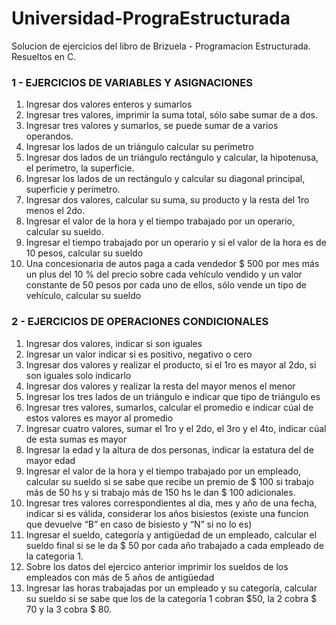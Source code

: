 # Universidad-PrograEstructurada

Solucion de ejercicios del libro de Brizuela - Programacion Estructurada. Resueltos en C.

### 1 - EJERCICIOS DE VARIABLES Y ASIGNACIONES

1.	Ingresar dos valores enteros y sumarlos
2.	Ingresar tres valores, imprimir la suma total, sólo sabe sumar de a dos.
3.	Ingresar tres valores y sumarlos, se puede sumar de a varios operandos.
4.	Ingresar los lados de un triángulo calcular su perímetro
5.	Ingresar dos lados de un triángulo rectángulo y calcular, la hipotenusa, el perímetro, la superficie.
6.	Ingresar los lados de un rectángulo y calcular su diagonal principal, superficie y perímetro.
7.	Ingresar dos valores, calcular su suma, su producto y la resta del 1ro menos el 2do.
8.	Ingresar el valor de la hora y el tiempo trabajado por un operario, calcular su sueldo.
9.	Ingresar el tiempo trabajado por un operario y si el valor de la hora es de  10 pesos, calcular su sueldo
10.	Una concesionaria de autos paga a cada vendedor $ 500 por mes más un plus del 10 % del precio sobre cada vehículo vendido y un valor
constante de 50 pesos por cada uno de ellos, sólo vende un tipo de vehículo, calcular su sueldo


### 2 - EJERCICIOS DE OPERACIONES CONDICIONALES

1.	Ingresar dos valores, indicar si son iguales
2.	Ingresar un valor indicar si es positivo, negativo o cero
3.	Ingresar dos valores y realizar el producto, si el 1ro es mayor al 2do, si son iguales solo indicarlo
4.	Ingresar dos valores y realizar la resta del mayor menos el menor
5.	Ingresar los tres lados de un triángulo e indicar que tipo de triángulo es
6.	Ingresar tres valores, sumarlos, calcular el promedio e indicar cúal de estos valores es mayor al promedio 
7.	Ingresar cuatro valores, sumar el 1ro y el 2do, el 3ro y el 4to, indicar cúal de esta sumas es mayor
8.	Ingresar la edad y la altura de dos personas, indicar la estatura del de  mayor edad
9.	Ingresar el valor de la hora y el tiempo trabajado por un empleado, calcular su sueldo si se sabe que recibe un premio de $ 100 si trabajo más de 50 hs y  si trabajo más de 150 hs le dan $ 100  adicionales.
10.	Ingresar tres valores correspondientes al día, mes y año de una fecha, indicar si es válida, considerar los años bisiestos (existe una funcion que devuelve “B” en caso de bisiesto y  “N” si no lo es)
11.	Ingresar el sueldo, categoría y antigüedad de un empleado, calcular el sueldo final si se le da $ 50 por cada año trabajado a cada empleado de la categoria 1.
12.	Sobre los datos del ejercico anterior imprimir los sueldos de los empleados con más de 5 años de antigüedad
13.	Ingresar las horas trabajadas por un empleado y su categoría, calcular su sueldo si 
      se sabe que los de la categoría 1 cobran $50, la 2 cobra $ 70 y la 3 cobra $ 80.